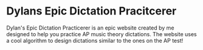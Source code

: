 
# Dylans Epic Dictation Pracitcerer

Dylan's Epic Dictation Practicerer is an epic website created by me designed to help you practice AP music theory dictations. The website uses a cool algorithm to design dictations similar to the ones on the AP test!

